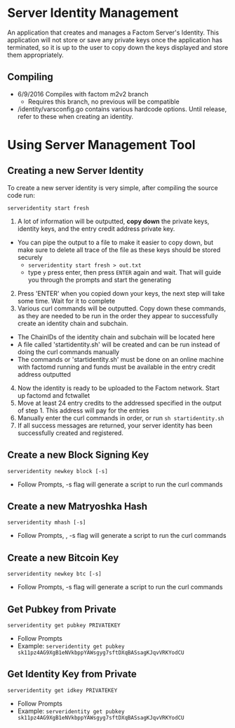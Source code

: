 Server Identity Management
========
An application that creates and manages a Factom Server's Identity. This application will not store or save any private keys once the application has terminated, so it is up to the user to copy down the keys displayed and store them appropriately.

## Compiling
* 6/9/2016 Compiles with factom m2v2 branch
  * Requires this branch, no previous will be compatible
* /identity/varsconfig.go contains various hardcode options. Until release, refer to these when creating an identity.


Using Server Management Tool
========
## Creating a new Server Identity
To create a new server identity is very simple, after compiling the source code run:
```
serveridentity start fresh
```

1. A lot of information will be outputted, **copy down** the private keys, identity keys, and the entry credit address private key.
  * You can pipe the output to a file to make it easier to copy down, but make sure to delete all trace of the file as these keys should be stored securely
    * ```serveridentity start fresh > out.txt```
    * type ``` y ``` press enter, then press ```ENTER``` again and wait. That will guide you through the prompts and start the generating
2. Press 'ENTER' when you copied down your keys, the next step will take some time. Wait for it to complete
3. Various curl commands will be outputted. Copy down these commands, as they are needed to be run in the order they appear to successfully create an identity chain and subchain.
  * The ChainIDs of the identity chain and subchain will be located here
  * A file called 'startidentity.sh' will be created and can be run instead of doing the curl commands manually
  * The commands or 'startidentity.sh' must be done on an online machine with factomd running and funds must be available in the entry credit address outputted
4. Now the identity is ready to be uploaded to the Factom network. Start up factomd and fctwallet
5. Move at least 24 entry credits to the addressed specified in the output of step 1. This address will pay for the entries
6. Manually enter the curl commands in order, or run ```sh startidentity.sh```
7. If all success messages are returned, your server identity has been successfully created and registered.


## Create a new Block Signing Key
```
serveridentity newkey block [-s]
 ```

* Follow Prompts, -s flag will generate a script to run the curl commands


## Create a new Matryoshka Hash
```
serveridentity mhash [-s]
 ```

* Follow Prompts, , -s flag will generate a script to run the curl commands


## Create a new Bitcoin Key
```
serveridentity newkey btc [-s]
 ```

 * Follow Prompts, -s flag will generate a script to run the curl commands


## Get Pubkey from Private
 ```
 serveridentity get pubkey PRIVATEKEY
  ```

* Follow Prompts
* Example: ``` serveridentity get pubkey sk11pz4AG9XgB1eNVkbppYAWsgyg7sftDXqBASsagKJqvVRKYodCU ```


## Get Identity Key from Private
```
serveridentity get idkey PRIVATEKEY
 ```

* Follow Prompts
* Example: ``` serveridentity get pubkey sk11pz4AG9XgB1eNVkbppYAWsgyg7sftDXqBASsagKJqvVRKYodCU ```
